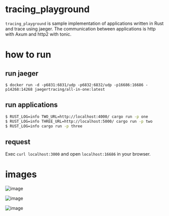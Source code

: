 # tracing_playground

`tracing_playground` is sample implementation of applications written in Rust and trace using jaeger.
The communication between applications is http with Axum and http2 with tonic.

# how to run

## run jaeger

`$ docker run -d -p6831:6831/udp -p6832:6832/udp -p16686:16686 -p14268:14268 jaegertracing/all-in-one:latest`

## run applications

```sh
$ RUST_LOG=info TWO_URL=http://localhost:4000/ cargo run -p one
$ RUST_LOG=info THREE_URL=http://localhost:5000/ cargo run -p two
$ RUST_LOG=info cargo run -p three
```

## request

Exec `curl localhost:3000` and open `localhost:16686` in your browser.

# images

![image](https://user-images.githubusercontent.com/21954399/155303798-bd11d8b7-e62a-4749-85df-d4394a970fd4.png)

![image](https://user-images.githubusercontent.com/21954399/155303958-3c543dbc-7f62-4e34-9100-a693dad8c1ba.png)

![image](https://user-images.githubusercontent.com/21954399/155304002-d885be05-09f2-4dc1-9552-b9354e096fa6.png)

